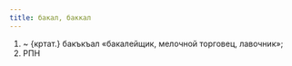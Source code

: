 ```yaml
---
title: бакал, баккал
---
```


1. ~ {кртат.} бакъкъал «бакалейщик, мелочной торговец, лавочник»;
2. РПН
